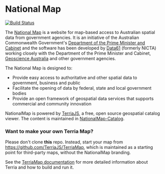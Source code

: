 
National Map
============

[![Build Status](https://travis-ci.org/NICTA/nationalmap.svg?branch=master)](https://travis-ci.org/NICTA/nationalmap)

The [National Map](http://nationalmap.gov.au) is a website for map-based access to Australian spatial data from government agencies. It is an initiative of the Australian Commonwealth Government's [Department of the Prime Minister and Cabinet](http://www.dpmc.gov.au/) and the software has been developed by [Data61](http://www.csiro.au/en/Research/D61) (formerly NICTA) working closely with the Department of the Prime Minister and Cabinet, [Geoscience Australia](http://www.ga.gov.au/) and other government agencies.

The National Map is designed to:
* Provide easy access to authoritative and other spatial data to government, business and public
* Facilitate the opening of data by federal, state and local government bodies
* Provide an open framework of geospatial data services that supports commercial and community innovation

NationalMap is powered by [TerriaJS](https://github.com/TerriaJS/TerriaJS), a free, open source geospatial catalog viewer. The content is maintained in [NationalMap-Catalog](https://github.com/TerriaJS/NationalMap-Catalog).

### Want to make your own Terria Map? ###
Please don't clone **this** repo. Instead, start your map from https://github.com/TerriaJS/TerriaMap, which is maintained as a starting point for third-party maps, without the NationalMap branding.

See the [TerriaMap documentation](http://terria.io/Documentation/) for more detailed information about Terria and how to build and run it.
